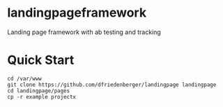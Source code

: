 # landingpageframework
Landing page framework with ab testing and tracking


# Quick Start

```
cd /var/www
git clone https://github.com/dfriedenberger/landingpage landingpage
cd landingpage/pages
cp -r example projectx
```
